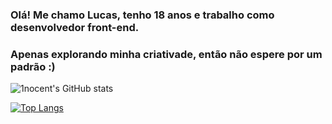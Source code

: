### Olá! Me chamo Lucas, tenho 18 anos e trabalho como desenvolvedor front-end.

### Apenas explorando minha criativade, então não espere por um padrão :) 

![1nocent's GitHub stats](https://github-readme-stats.vercel.app/api?username=1nocent&show_icons=true&theme=tokyonight)

[![Top Langs](https://github-readme-stats.vercel.app/api/top-langs/?username=1nocent&layout=compact)](https://github.com/1nocent/github-readme-stats)
